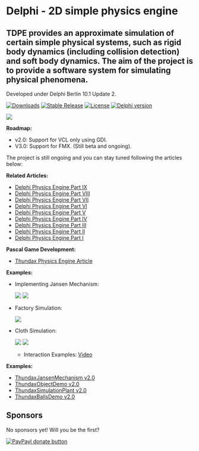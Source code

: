Delphi - 2D simple physics engine
==============
TDPE provides an approximate simulation of certain simple physical systems, such as rigid body dynamics (including collision detection) and soft body dynamics. The aim of the project is to provide a **software system for simulating physical phenomena**.
--------------
Developed under Delphi Berlin 10.1 Update 2.

[![Downloads](https://img.shields.io/badge/downloads-1k-blue.svg)](https://app.box.com/s/p7hwuaic1qsm14juf3pmuojv0ko98ok5) [![Stable Release](https://img.shields.io/badge/version-2.0-blue.svg)](https://app.box.com/s/p7hwuaic1qsm14juf3pmuojv0ko98ok5) [![License](https://img.shields.io/badge/license-BSD-blue.svg)](https://app.box.com/s/p7hwuaic1qsm14juf3pmuojv0ko98ok5) [![Delphi version](https://img.shields.io/badge/delphi-Tokyo10.2-red.svg)](https://app.box.com/s/p7hwuaic1qsm14juf3pmuojv0ko98ok5)

![](http://1.bp.blogspot.com/-oAtBFK7IZng/Tbyy9egtjXI/AAAAAAAACt8/VrhEthPC63E/s320/TDPE.jpg)

**Roadmap:**
  - v2.0: Support for VCL only using GDI.
  - V3.0: Support for FMX. (Still beta and ongoing).

The project is still ongoing and you can stay tuned following the articles below:

**Related Articles:**
  - [Delphi Physics Engine Part IX](http://thundaxsoftware.blogspot.co.uk/2011/08/building-my-own-delphi-physics-engine_22.html)
  - [Delphi Physics Engine Part VIII](http://thundaxsoftware.blogspot.com/2011/08/building-my-own-delphi-physics-engine.html)
  - [Delphi Physics Engine Part VII](http://thundaxsoftware.blogspot.com/2011/06/building-my-own-delphi-physics-engine.html)
  - [Delphi Physics Engine Part VI](http://thundaxsoftware.blogspot.com/2011/05/building-my-own-delphi-physics-engine.html)
  - [Delphi Physics Engine Part V](http://thundaxsoftware.blogspot.com/2011/02/building-my-own-delphi-physics-engine_05.html)
  - [Delphi Physics Engine Part IV](http://thundaxsoftware.blogspot.com/2011/02/building-my-own-delphi-physics-engine_04.html)
  - [Delphi Physics Engine Part III](http://thundaxsoftware.blogspot.com/2011/02/building-my-own-delphi-physics-engine.html)
  - [Delphi Physics Engine Part II](http://thundaxsoftware.blogspot.com/2010/12/building-my-own-delphi-physics-engine_10.html)
  - [Delphi Physics Engine Part I](http://thundaxsoftware.blogspot.com/2010/12/building-my-own-delphi-physics-engine.html)

**Pascal Game Development:**
  * [Thundax Physics Engine Article](http://www.pascalgamedevelopment.com/content.php?215-Jordi-Coll-s-Thundax-Physics-Engine)

**Examples:**
- Implementing Jansen Mechanism:

  ![](http://4.bp.blogspot.com/_nWD8gSvCXFk/TQELaHM16UI/AAAAAAAACqE/bgpz1HAOZf8/s1600/new.jpeg)
  ![](https://cloud.githubusercontent.com/assets/7347994/16712333/2b86dbea-467c-11e6-88e6-336d4e3ec80a.gif)

- Factory Simulation:
 
  ![](https://cloud.githubusercontent.com/assets/7347994/16712368/66f27c1a-467d-11e6-8def-399c48b7a315.gif)

- Cloth Simulation:

  ![](http://2.bp.blogspot.com/_nWD8gSvCXFk/TUyYiQ-0fWI/AAAAAAAACsE/mj9ZG0GfCSk/s1600/cloth1.jpeg)
  ![](https://cloud.githubusercontent.com/assets/7347994/16712418/c532579a-467e-11e6-911d-fbe77187e6a9.gif)

  * Interaction Examples:
[Video](http://www.youtube.com/embed/VWm-adq_HSk)

**Examples:**
- [ThundaxJansenMechanism v2.0](https://app.box.com/s/p7hwuaic1qsm14juf3pmuojv0ko98ok5)
- [ThundaxObjectDemo v2.0](https://app.box.com/s/uulaspi8175sj27tslcuq47wztzjyv50)
- [ThundaxSimulationPlant v2.0](https://app.box.com/s/3dl657hhbz8vyuj3r0l4sgpx7ejxerj3)
- [ThundaxBallsDemo v2.0](https://app.box.com/s/0yxk2arbcgzzx7mhyks6uh5lzmsontf0)

## Sponsors
No sponsors yet! Will you be the first?

[![PayPayl donate button](https://img.shields.io/badge/paypal-donate-yellow.svg)](https://www.paypal.com/cgi-bin/webscr?cmd=_s-xclick&hosted_button_id=L5FCF6LX5C9AW "Donate once-off to this project using Paypal")
